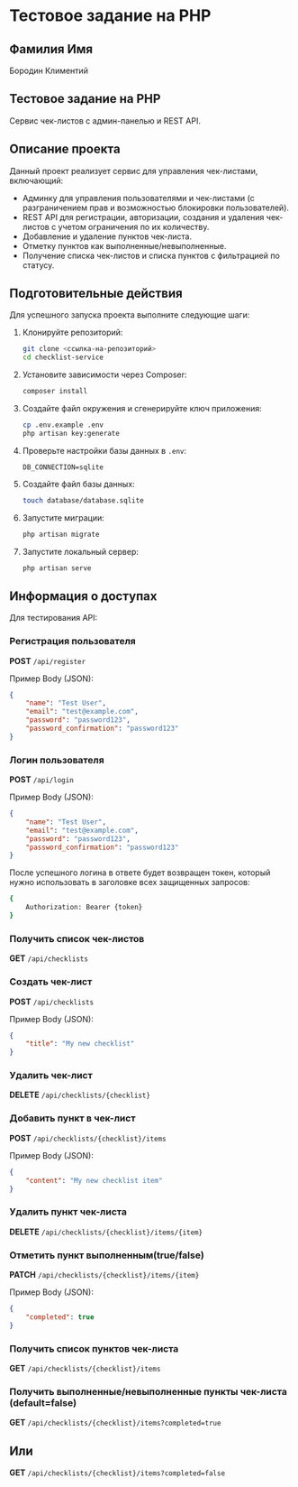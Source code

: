 # Тестовое задание на PHP

## Фамилия Имя
Бородин Климентий

## Тестовое задание на PHP
Сервис чек-листов с админ-панелью и REST API.

## Описание проекта
Данный проект реализует сервис для управления чек-листами, включающий:
- Админку для управления пользователями и чек-листами (с разграничением прав и возможностью блокировки пользователей).
- REST API для регистрации, авторизации, создания и удаления чек-листов с учетом ограничения по их количеству.
- Добавление и удаление пунктов чек-листа.
- Отметку пунктов как выполненные/невыполненные.
- Получение списка чек-листов и списка пунктов с фильтрацией по статусу.

## Подготовительные действия
Для успешного запуска проекта выполните следующие шаги:

1. Клонируйте репозиторий:
    ```bash
    git clone <ссылка-на-репозиторий>
    cd checklist-service
    ```

2. Установите зависимости через Composer:
    ```bash
    composer install
    ```

3. Создайте файл окружения и сгенерируйте ключ приложения:
    ```bash
    cp .env.example .env
    php artisan key:generate
    ```

4. Проверьте настройки базы данных в `.env`:
    ```
    DB_CONNECTION=sqlite
    ```

5. Создайте файл базы данных:
    ```bash
    touch database/database.sqlite
    ```

6. Запустите миграции:
    ```bash
    php artisan migrate
    ```

7. Запустите локальный сервер:
    ```bash
    php artisan serve
    ```

## Информация о доступах
Для тестирования API:

### Регистрация пользователя
**POST** `/api/register`

Пример Body (JSON):
```json
{
    "name": "Test User",
    "email": "test@example.com",
    "password": "password123",
    "password_confirmation": "password123"
}
```

### Логин пользователя
**POST** `/api/login`

Пример Body (JSON):
```json
{
    "name": "Test User",
    "email": "test@example.com",
    "password": "password123",
    "password_confirmation": "password123"
}
```

После успешного логина в ответе будет возвращен токен, который нужно использовать в заголовке всех защищенных запросов:
```bash 
{
    Authorization: Bearer {token}
}
```

### Получить список чек-листов
**GET** `/api/checklists`

### Создать чек-лист
**POST** `/api/checklists`

Пример Body (JSON):
```json
{
    "title": "My new checklist"
}
```

### Удалить чек-лист
**DELETE** `/api/checklists/{checklist}`

### Добавить пункт в чек-лист
**POST** `/api/checklists/{checklist}/items`

Пример Body (JSON):
```json
{
    "content": "My new checklist item"
}
```

### Удалить пункт чек-листа
**DELETE** `/api/checklists/{checklist}/items/{item}`

### Отметить пункт выполненным(true/false)
**PATCH** `/api/checklists/{checklist}/items/{item}`

Пример Body (JSON):
```json
{
    "completed": true
}
```

### Получить список пунктов чек-листа
**GET** `/api/checklists/{checklist}/items`

### Получить выполненные/невыполненные пункты чек-листа (default=false)
**GET** `/api/checklists/{checklist}/items?completed=true`
## Или
**GET** `/api/checklists/{checklist}/items?completed=false`
